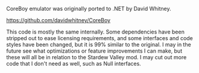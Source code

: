 ﻿CoreBoy emulator was originally ported to .NET by David Whitney.

https://github.com/davidwhitney/CoreBoy

This code is mostly the same internally.  Some dependencies have been stripped out to ease licensing requirements,
and some interfaces and code styles have been changed, but it is 99% similar to the original.
I may in the future see what optimizations or feature improvements I can make, but these will all be in relation
to the Stardew Valley mod.  I may cut out more code that I don't need as well, such as Null interfaces.

